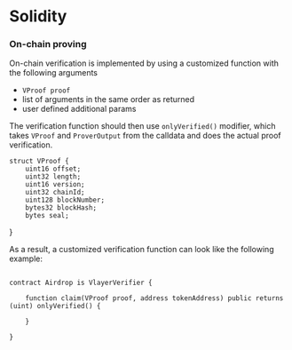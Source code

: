 # Solidity

### On-chain proving

On-chain verification is implemented by using a customized function with the following arguments
- `VProof proof`
- list of arguments in the same order as returned  
- user defined additional params

The verification function should then use `onlyVerified()` modifier, which takes `VProof` and `ProverOutput` from the calldata and does the actual proof verification.

```solidity
struct VProof {
    uint16 offset;
    uint32 length;
    uint16 version;
    uint32 chainId;
    uint128 blockNumber;
    bytes32 blockHash;
    bytes seal;
```
}

As a result, a customized verification function can look like the following example:
```solidity

contract Airdrop is VlayerVerifier {

    function claim(VProof proof, address tokenAddress) public returns (uint) onlyVerified() {

    }

}

```